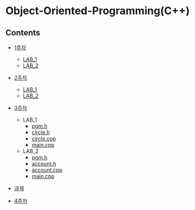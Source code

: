 # Object-Oriented-Programming(C++)

## Contents

- [1주차](./oop1.md)
    - [LAB_1](./20190904_1.cpp)
    - [LAB_2](./20190904_2.cpp)

- [2주차](./oop2.md)
    - [LAB_1](./20190911_1.cpp)
    - [LAB_2](./20190911_2.cpp)

- [3주차](./oop3.md)
    - LAB_1
        - [pgm.h](./pgm_circle.h)
        - [circle.h](./circle.h)
        - [circle.cpp](./circle.cpp)
        - [main.cpp](./main_circle.cpp)
    - LAB_2
        - [pgm.h](./pgm_account.h)
        - [account.h](./account.h)
        - [account.cpp](./account.cpp)
        - [main.cpp](./main_account.cpp)

- [과제](./report.cpp)

- [4주차](./oop4.md)